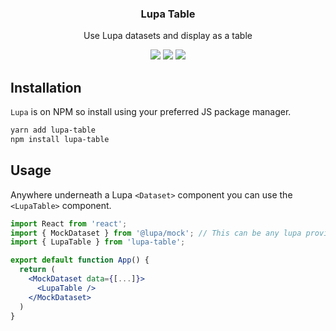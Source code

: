 <h3 align="center">
  Lupa Table
</h3>

<p align="center">
  Use Lupa datasets and display as a table
</p>

<p align="center">
  <a href="https://www.npmjs.com/package/lupa-table"><img src="https://img.shields.io/npm/v/lupa-table?style=flat-square"></a>
  <a href="https://www.npmjs.com/package/lupa-table"><img src="https://img.shields.io/npm/dm/lupa-table?style=flat-square"></a>
  <a href="https://travis-ci.com/mondobrain/lupa-table"><img src="https://img.shields.io/travis/com/mondobrain/lupa-table/master?style=flat-square"></a>
</p>

## Installation

`Lupa` is on NPM so install using your preferred JS package manager.

```bash
yarn add lupa-table
npm install lupa-table
```

## Usage

Anywhere underneath a Lupa `<Dataset>` component you can use the `<LupaTable>` component.

```jsx
import React from 'react';
import { MockDataset } from '@lupa/mock'; // This can be any lupa provider
import { LupaTable } from 'lupa-table';

export default function App() {
  return (
    <MockDataset data={[...]}>
      <LupaTable />
    </MockDataset>
  )
}
```
